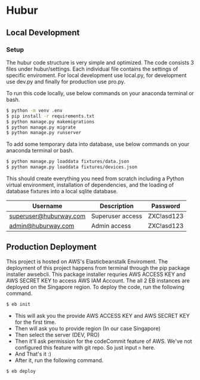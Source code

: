 # Hubur

## Local Development

### Setup

The hubur code structure is very simple and optimized.
The code consists 3 files under hubur/settings. Each individual file contains the settings of specific enviroment. For local development use local.py, for development use dev.py and finally for production use pro.py.


To run this code locally, use below commands on your anaconda terminal or bash.


```bash
$ python -m venv .env
$ pip install -r requirements.txt
$ python manage.py makemigrations
$ python manage.py migrate
$ python manage.py runserver
```

To add some temporary data into database, use below commands on your anaconda terminal or bash.


```bash
$ python manage.py loaddata fixtures/data.json
$ python manage.py loaddata fixtures/devices.json
```

This should create everything you need from scratch including a Python virtual
environment, installation of dependencies, and the loading of database fixtures
into a local sqlite database.

| Username                   | Description           | Password      |
|--------------------------- |-----------------------|---------------|
| superuser@huburway.com     | Superuser access      |  ZXC!asd123   |
| admin@huburway.com         | Admin access          |  ZXC!asd123   |


## Production Deployment

This project is hosted on AWS's Elasticbeanstalk Enviroment. The deployment of this project happens from terminal through the pip package installer awsebcli. This package installer requries AWS ACCESS KEY and AWS SECRET KEY to access AWS IAM Account. The all 2 EB instances are deployed on the Singapore region. To deploy the code, run the following command.

```bash
$ eb init
```

* This will ask you the provide AWS ACCESS KEY and AWS SECRET KEY for the first time.
* Then will ask you to provide region (In our case Singapore)
* Then select the server (DEV, PRO)
* Then it'll ask permission for the codeCommit feature of AWS. We've not configured this feature with git repo. So just input `n` here.
* And That's it :)
* After it, run the following command.

```bash
$ eb deploy
```